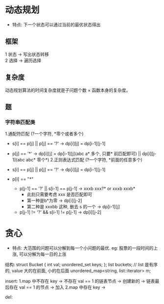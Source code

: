 # 动态规划

- 特点: 下一个状态可以通过当前的最优状态得出 

## 框架

1 状态 -> 写出状态转移  
2 选择 -> 遍历选择

## 复杂度
动态规划算法的时间复杂度就是子问题个数 × 函数本身的复杂度。


## 题

### 字符串匹配类

1.通配符匹配 (?一个字符, *零个或者多个)

- s[i] == p[j] || p[j] == '?' -> dp[i][j] = dp[i-1][j-1]
- p[j] == '*' -> dp[i][j] = dp[i-1][j](abc a\* 多个, 只要\* 前匹配即可) || dp[i][j-1](abc abc\* 零个\*)
2.正则表达式匹配 (?一个字符, *前面的任意多个)

- s[i] == p[j] || p[j] == '?' -> dp[i][j] = dp[i-1][j-1]
- p[i] == "*"
  - p[j-1] == '?' || s[i-1] == p[j-1] -> xxxb xxx?* or xxxb xxxb* 
    - 此刻只需要考虑 xxx 是否匹配即可
    - 第一种是b*为零 -> dp[i][j-2]
    - 第二种是 xxxbb 这种, 删去 s 的一个 -> dp[i-1][j]
  - p[j-1] != '?' && s[i-1] != p[j-1]  -> dp[i][j-2]


# 贪心

- 特点: 大范围的问题可以分解到每一个小问题的最优. eg: 股票的一段时间的上涨, 可以分解为每一日的上涨


结构:
struct Bucket { int val; unordered_set<string> keys; };
list<Bucket> buckets; // list 是有序的, value 大的在前面, 小的在后面
unordered_map<string, list<Bucket>::iterator> m;


insert:
1.map 中不存在 key 
  -> 不存在 val == 1 的链表节点 -> 创建新的
  -> 链表最后存在 val == 1 的节点 -> 加入
2.map 中存在 key
  -> 

del:
